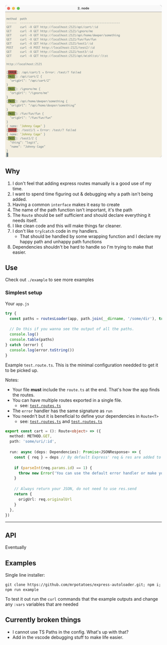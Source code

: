 <!--

NO DIST IN INPORT
- https://stackoverflow.com/questions/49858168/how-to-publish-typescript-modules-on-npm-without-dist-in-import
- https://github.com/lerna/lerna/issues/1282
- https://medium.com/@augustas.skaburskas/publishing-a-typescript-npm-package-4b284ecd1b52
- https://coderedirect.com/questions/357863/how-to-publish-typescript-modules-on-npm-without-dist-in-import
- https://codeburst.io/developing-and-publishing-a-typescript-npm-package-d9fc643d4229

TYPESCRIPT REPO GENERATOR
- https://bitjson.github.io/typescript-starter/

TYPINGS
- https://medium.com/jspoint/typescript-type-declaration-files-4b29077c43
- https://v4.chriskrycho.com/2018/how-to-bundle-typescript-type-definitions.html

ALIASES
- https://www.npmjs.com/package/module-alias

-- APPLY FP-TS TO EXPRESS
- https://hvalls.dev/posts/intro-functional-fpts

-->

![](./example/screenie.png)

## Why
1. I don't feel that adding express routes manually is a good use of my time.
1. I want to spend time figuring out & debugging why a path isn't being added.
1. Having a common `interface` makes it easy to create
1. The name of the path function isn't important, it's the path
1. The `Route` should be self sufficient and should declare everything it needs itself.
1. I like clean code and this will make things far cleaner.
1. I don't like `try`/`catch` code in my handlers.
    * That should be handled by some wrapping function and I declare my happy path and unhappy path functions
1. Dependencies shouldn't be hard to handle so I'm trying to make that easier.

## Use
Check out `./example` to see more examples

### Simplest setup
Your `app.js`
```ts
try {
  const paths = routesLoader(app, path.join(__dirname, '/some/dir'), true)

  // Do this if you wanna see the output of all the paths.
  console.log()
  console.table(paths)
} catch (error) {
  console.log(error.toString())
}
```

Example `test.route.ts`. This is the minimal configuration needded to get it to be picked up.

Notes: 
* Your file **must** include the `route.ts` at the end. That's how the app finds the routes.
* You can have multiple routes exported in a single file.
    * see: [`test.routes.ts`](./tests/__mocks__/test.routes.ts)
* The `error` handler has the same signature as `run`
* You needn't but it is beneficial to define your dependencies in `Route<T>`
    * see: [`test.routes.ts`](./tests/__mocks__/test.routes.ts#L7) and [`test.routes.ts`](./tests/__mocks__/test.routes.ts#L44)

```ts
export const cart = (): Route<object> => ({
  method: METHOD.GET,
  path: 'some/uri/:id',

  run: async (deps: Dependencies): Promise<JSONResponse> => {
    const { req } = deps // By default Express' req & res are added to deps.

    if (parseInt(req.params.id) == 1) {
      throw new Error('You can use the default error handler or make your own')
    }

    // Always return your JSON, do not need to use res.send
    return {
      origUrl: req.originalUrl
    }
  },
})
```

---
## API
Eventually

## Examples
Single line installer:
```
git clone https://github.com/mrpotatoes/express-autoloader.git; npm i; npm run example
```

To test it out run the `curl` commands that the example outputs and change any `:vars` variables that are needed

## Currently broken things
- I cannot use TS Paths in the config. What's up with that?
- Add in the vscode debugging stuff to make life easier.